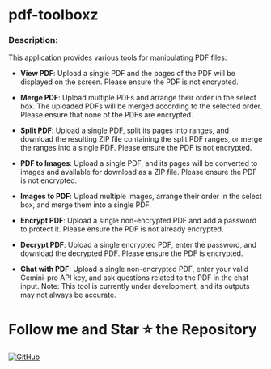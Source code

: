 # pdf-toolboxz

### Description:

This application provides various tools for manipulating PDF files:

- **View PDF**: Upload a single PDF and the pages of the PDF will be displayed on the screen. Please ensure the PDF is not encrypted.

- **Merge PDF**: Upload multiple PDFs and arrange their order in the select box. The uploaded PDFs will be merged according to the selected order. Please ensure that none of the PDFs are encrypted.

- **Split PDF**: Upload a single PDF, split its pages into ranges, and download the resulting ZIP file containing the split PDF ranges, or merge the ranges into a single PDF. Please ensure the PDF is not encrypted.

- **PDF to Images**: Upload a single PDF, and its pages will be converted to images and available for download as a ZIP file. Please ensure the PDF is not encrypted.

- **Images to PDF**: Upload multiple images, arrange their order in the select box, and merge them into a single PDF.

- **Encrypt PDF**: Upload a single non-encrypted PDF and add a password to protect it. Please ensure the PDF is not already encrypted.

- **Decrypt PDF**: Upload a single encrypted PDF, enter the password, and download the decrypted PDF. Please ensure the PDF is encrypted.

- **Chat with PDF**: Upload a single non-encrypted PDF, enter your valid Gemini-pro API key, and ask questions related to the PDF in the chat input. Note: This tool is currently under development, and its outputs may not always be accurate.

# Follow me and Star ⭐ the Repository
[![GitHub](https://img.shields.io/badge/GitHub-mfurqaan31-black?&logo=github)](https://github.com/mfurqaan31)
